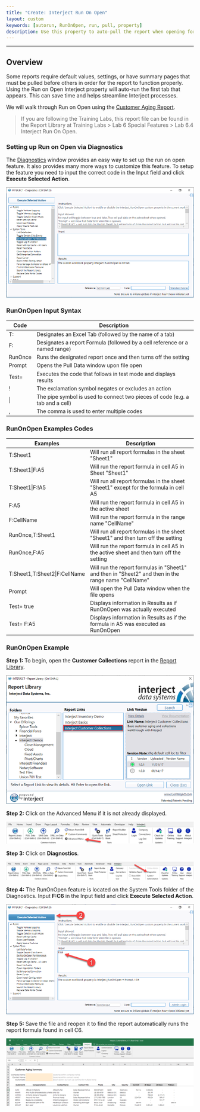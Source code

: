 ```yaml
---
title: "Create: Interject Run On Open"
layout: custom
keywords: [autorun, RunOnOpen, run, pull, property]
description: Use this property to auto-pull the report when opening for the first tab that appears. No VBA required.
---
```

* * *

## Overview

Some reports require default values, settings, or have summary pages that must be pulled before others in order for the report to function properly. Using the Run on Open Interject property will auto-run the first tab that appears. This can save time and helps streamline Interject processes.

We will walk through Run on Open using the [Customer Aging Report](/wGetStarted/L-Create-CustomerAging.html).

<blockquote class=lab_info>
 If you are following the Training Labs, this report file can be found in the Report Library at Training Labs > Lab 6 Special Features > Lab 6.4 Interject Run On Open.
</blockquote>

### Setting up Run on Open via Diagnostics

The [Diagnostics](/wGetStarted/INTERJECT-Ribbon-Menu-Items.html#diagnostics) window provides an easy way to set up the run on open feature. It also provides many more ways to customize this feature. To setup the feature you need to input the correct code in the Input field and click **Execute Selected Action**.

![](/images/L-Create-RunOnOpen/DiagnosticsRunOnOpen.png)
<br>

### RunOnOpen Input Syntax

| Code | Description |
|---|---|
| T: | Designates an Excel Tab (followed by the name of a tab) |
| F: | Designates a report Formula (followed by a cell reference or a named range) |
| RunOnce | Runs the designated report once and then turns off the setting |
| Prompt | Opens the Pull Data window upon file open |
| Test= | Executes the code that follows in test mode and displays results |
| ! | The exclamation symbol negates or excludes an action |
| \| | The pipe symbol is used to connect two pieces of code (e.g. a tab and a cell) |
| , | The comma is used to enter multiple codes |

### RunOnOpen Examples Codes

| Examples | Description |
| --- | --- |
| T:Sheet1 | Will run all report formulas in the sheet "Sheet1" |
| T:Sheet1\|F:A5 | Will run the report formula in cell A5 in Sheet "Sheet1" |
| T:Sheet1\|F:!A5 | Will run all report formulas in the sheet "Sheet1" except for the formula in cell A5 |
| F:A5 | Will run the report formula in cell A5 in the active sheet |
| F:CellName | Will run the report formula in the range name "CellName" |
| RunOnce,T:Sheet1 | Will run all report formulas in the sheet "Sheet1" and then turn off the setting |
| RunOnce,F:A5 | Will run the report formula in cell A5 in the active sheet and then turn off the setting |
| T:Sheet1,T:Sheet2\|F:CellName | Will run the report formulas in "Sheet1" and then in "Sheet2" and then in the range name "CellName" |
| Prompt | Will open the Pull Data window when the file opens |
| Test= true | Displays information in Results as if RunOnOpen was actually executed |
| Test= F:A5 | Displays information in Results as if the formula in A5 was executed as RunOnOpen |

### RunOnOpen Example

**Step 1:** To begin, open the **Customer Collections** report in the [Report Library](/wAbout/Report-Library-Basics.html).

![](/images/L-Create-RunOnOpen/CustomCollectionsReportLibrary.png)
<br>

**Step 2:** Click on the Advanced Menu if it is not already displayed.

![](/images/L-Create-RunOnOpen/AdvancedMenu.png)
<br>

**Step 3:** Click on **Diagnostics**.

![](/images/L-Create-RunOnOpen/Diagnostics.png)
<br>

**Step 4:** The RunOnOpen feature is located on the System Tools folder of the Diagnostics. Input **F:C6** in the Input field and click **Execute Selected Action**.

![](/images/L-Create-RunOnOpen/EnterCode.png)
<br>

**Step 5:** Save the file and reopen it to find the report automatically runs the report formula found in cell C6.

![](/images/L-Create-RunOnOpen/08.png)
<br>
